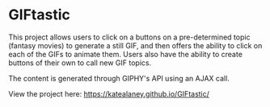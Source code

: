 # GIFtastic

This project allows users to click on a buttons on a pre-determined topic (fantasy movies) to generate a still GIF, and then offers the ability to click on each of the GIFs to animate them.  Users also have the ability to create buttons of their own to call new GIF topics.

The content is generated through GIPHY's API using an AJAX call.

View the project here: https://katealaney.github.io/GIFtastic/
